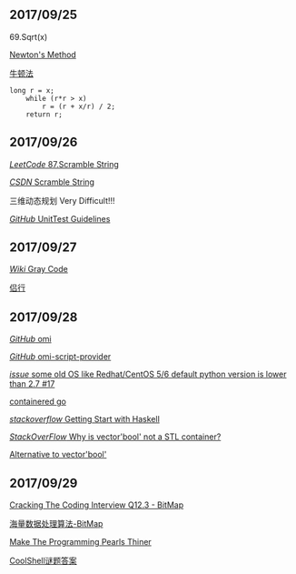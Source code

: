 ## 2017/09/25

69.Sqrt(x) 

[Newton's Method](https://en.wikipedia.org/wiki/Newton%27s_method)

[牛顿法](https://zh.wikipedia.org/wiki/%E7%89%9B%E9%A1%BF%E6%B3%95)

```
long r = x;
    while (r*r > x)
        r = (r + x/r) / 2;
    return r;
```
## 2017/09/26

[*LeetCode* 87.Scramble String](https://leetcode.com/problems/scramble-string/description/)

[*CSDN* Scramble String](http://blog.csdn.net/linhuanmars/article/details/24506703)

三维动态规划 Very Difficult!!!

[*GitHub* UnitTest Guidelines](https://github.com/yangyubo/zh-unit-testing-guidelines)

## 2017/09/27

[*Wiki* Gray Code](https://en.wikipedia.org/wiki/Gray_code)

[侣行](http://www.sohu.com/a/74209113_372743)

## 2017/09/28

[*GitHub* omi](https://github.com/Microsoft/omi)

[*GitHub* omi-script-provider](https://github.com/Microsoft/omi-script-provider)

[*issue* some old OS like Redhat/CentOS 5/6 default python version is lower than 2.7 #17](https://github.com/Microsoft/omi-script-provider/issues/17)

[containered go](https://containerd.io/)

[*stackoverflow* Getting Start with Haskell](https://stackoverflow.com/questions/1012573/getting-started-with-haskell/1016986#1016986)

[*StackOverFlow* Why is vector'bool' not a STL container?](https://stackoverflow.com/questions/17794569/why-is-vectorbool-not-a-stl-container)

[Alternative to vector'bool'](https://stackoverflow.com/questions/670308/alternative-to-vectorbool)

## 2017/09/29

[Cracking The Coding Interview Q12.3 - BitMap](http://www.hawstein.com/posts/12.3.html)

[海量数据处理算法-BitMap](http://blog.jobbole.com/108225/)

[Make The Programming Pearls Thiner](http://www.hawstein.com/posts/make-thiner-programming-pearls.html)

[CoolShell谜题答案](https://coolshell.cn/articles/11847.html)











